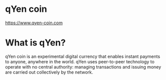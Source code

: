 # qYen coin
https://www.qyen-coin.com

# What is qYen?

qYen coin is an experimental digital currency that enables instant payments to anyone, anywhere in the world. qYen uses peer-to-peer technology to operate with no central authority: managing transactions and issuing money are carried out collectively by the network. 
